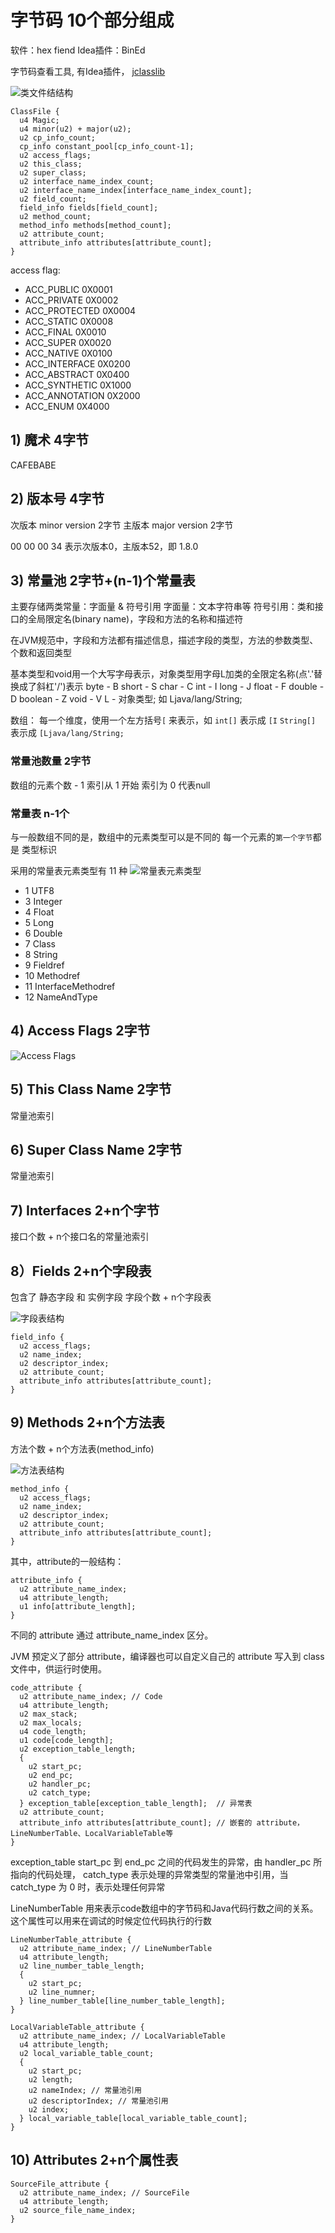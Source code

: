 # 字节码 10个部分组成
软件：hex fiend 
Idea插件：BinEd

字节码查看工具, 有Idea插件， [jclasslib](https://github.com/ingokegel/jclasslib)

![类文件结结构](../img/class-file-format.png)
```text
ClassFile {
  u4 Magic;
  u4 minor(u2) + major(u2);
  u2 cp_info_count;
  cp_info constant_pool[cp_info_count-1];
  u2 access_flags;
  u2 this_class;
  u2 super_class;
  u2 interface_name_index_count;
  u2 interface_name_index[interface_name_index_count];
  u2 field_count;
  field_info fields[field_count];
  u2 method_count;
  method_info methods[method_count];
  u2 attribute_count;
  attribute_info attributes[attribute_count];
}
```

access flag: 
- ACC_PUBLIC     0X0001
- ACC_PRIVATE    0X0002
- ACC_PROTECTED  0X0004
- ACC_STATIC     0X0008
- ACC_FINAL      0X0010
- ACC_SUPER      0X0020
- ACC_NATIVE     0X0100
- ACC_INTERFACE  0X0200
- ACC_ABSTRACT   0X0400
- ACC_SYNTHETIC  0X1000
- ACC_ANNOTATION 0X2000
- ACC_ENUM       0X4000


## 1) 魔术 4字节
CAFEBABE

## 2) 版本号 4字节
次版本 minor version  2字节
主版本 major version  2字节

00 00 00 34 表示次版本0，主版本52，即 1.8.0

## 3) 常量池 2字节+(n-1)个常量表
主要存储两类常量：字面量 & 符号引用
字面量：文本字符串等
符号引用：类和接口的全局限定名(binary name)，字段和方法的名称和描述符

在JVM规范中，字段和方法都有描述信息，描述字段的类型，方法的参数类型、个数和返回类型

基本类型和void用一个大写字母表示，对象类型用字母L加类的全限定名称(点'.'替换成了斜杠'/')表示
byte - B
short - S
char - C
int - I
long - J
float - F
double - D
boolean - Z
void - V
L - 对象类型;  如 Ljava/lang/String;

数组：
每一个维度，使用一个左方括号`[` 来表示，如 
  `int[]` 表示成 `[I`
  `String[]` 表示成 `[Ljava/lang/String;` 

### 常量池数量 2字节
数组的元素个数 - 1
索引从 1 开始
索引为 0 代表null

### 常量表 n-1个
与一般数组不同的是，数组中的元素类型可以是不同的
每一个元素的`第一个字节`都是 类型标识

采用的常量表元素类型有 11 种
![常量表元素类型](../img/常量表元素类型.png)
- 1  UTF8
- 3  Integer
- 4  Float
- 5  Long
- 6  Double
- 7  Class
- 8  String
- 9  Fieldref
- 10 Methodref
- 11 InterfaceMethodref
- 12 NameAndType

## 4) Access Flags 2字节
![Access Flags](../img/class-access-flags.png)

## 5) This Class Name 2字节
常量池索引

## 6) Super Class Name 2字节
常量池索引

## 7) Interfaces 2+n个字节
接口个数 + n个接口名的常量池索引

## 8）Fields  2+n个字段表
包含了 静态字段 和 实例字段
字段个数 + n个字段表

![字段表结构](../img/字段表.png)
```text
field_info {
  u2 access_flags;
  u2 name_index;
  u2 descriptor_index;
  u2 attribute_count;
  attribute_info attributes[attribute_count];
}
```

## 9) Methods  2+n个方法表
方法个数 + n个方法表(method_info)

![方法表结构](../img/方法表.png)
```text
method_info {
  u2 access_flags;
  u2 name_index;
  u2 descriptor_index;
  u2 attribute_count;
  attribute_info attributes[attribute_count];
}
```

其中，attribute的一般结构：
```text
attribute_info {
  u2 attribute_name_index;
  u4 attribute_length;
  u1 info[attribute_length];
}
```

不同的 attribute 通过 attribute_name_index 区分。

JVM 预定义了部分 attribute，编译器也可以自定义自己的 attribute 写入到 class 文件中，供运行时使用。

```text
code_attribute {
  u2 attribute_name_index; // Code
  u4 attribute_length;
  u2 max_stack;
  u2 max_locals;
  u4 code_length;
  u1 code[code_length];
  u2 exception_table_length;
  {
    u2 start_pc;
    u2 end_pc;
    u2 handler_pc;
    u2 catch_type;
  } exception_table[exception_table_length];  // 异常表
  u2 attribute_count;
  attribute_info attributes[attribute_count]; // 嵌套的 attribute， LineNumberTable、LocalVariableTable等
}
```

exception_table
  start_pc 到 end_pc 之间的代码发生的异常，由 handler_pc 所指向的代码处理，
  catch_type 表示处理的异常类型的常量池中引用，当catch_type 为 0 时，表示处理任何异常

LineNumberTable
  用来表示code数组中的字节码和Java代码行数之间的关系。这个属性可以用来在调试的时候定位代码执行的行数

```text
LineNumberTable_attribute {
  u2 attribute_name_index; // LineNumberTable
  u4 attribute_length;
  u2 line_number_table_length;
  {
    u2 start_pc;
    u2 line_numner;
  } line_number_table[line_number_table_length];
}
```

```text
LocalVariableTable_attribute {
  u2 attribute_name_index; // LocalVariableTable
  u4 attribute_length;
  u2 local_variable_table_count;
  {
    u2 start_pc;
    u2 length;
    u2 nameIndex; // 常量池引用
    u2 descriptorIndex; // 常量池引用
    u2 index;
  } local_variable_table[local_variable_table_count];
}
```

## 10) Attributes  2+n个属性表

```text
SourceFile_attribute {
  u2 attribute_name_index; // SourceFile
  u4 attribute_length;
  u2 source_file_name_index;
}
```
